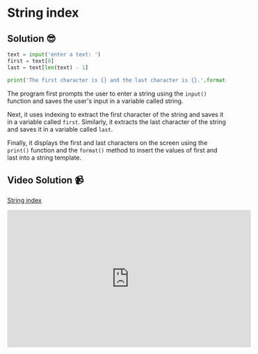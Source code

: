 # String index

## Solution 😎

```python
text = input('enter a text: ')
first = text[0]
last = text[len(text) - 1]

print('The first character is {} and the last character is {}.'.format(first, last))
```

The program first prompts the user to enter a string using the `input()` function and saves the user's input in a variable called string.

Next, it uses indexing to extract the first character of the string and saves it in a variable called `first`. Similarly, it extracts the last character of the string and saves it in a variable called `last`.

Finally, it displays the first and last characters on the screen using the `print()` function and the `format()` method to insert the values of first and last into a string template.

## Video Solution 📹

[String index](https://drive.google.com/file/d/131EqN1jqGWwjED_M7UQchuDEhx0599aV/view?usp=sharing)
<iframe width="560" height="315" src="https://www.youtube.com/embed/4p4xdqvYwOA" title="YouTube video player" frameborder="0" allow="accelerometer; autoplay; clipboard-write; encrypted-media; gyroscope; picture-in-picture; web-share" allowfullscreen></iframe>

